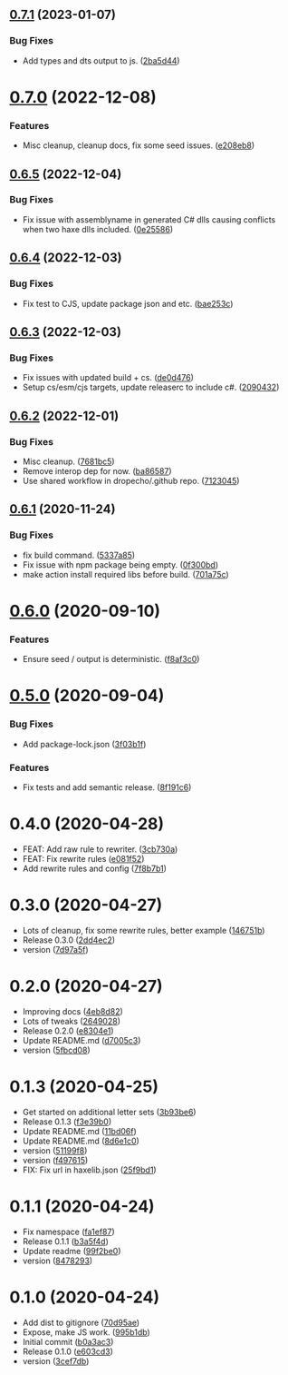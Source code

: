 ## [0.7.1](https://github.com/dropecho/langgen/compare/0.7.0...0.7.1) (2023-01-07)


### Bug Fixes

* Add types and dts output to js. ([2ba5d44](https://github.com/dropecho/langgen/commit/2ba5d44896983b94269c81bf6728c15f5ca5750e))

# [0.7.0](https://github.com/dropecho/langgen/compare/0.6.5...0.7.0) (2022-12-08)


### Features

* Misc cleanup, cleanup docs, fix some seed issues. ([e208eb8](https://github.com/dropecho/langgen/commit/e208eb80b985189f8c3d2f4e456b633793b36c36))

## [0.6.5](https://github.com/dropecho/langgen/compare/0.6.4...0.6.5) (2022-12-04)


### Bug Fixes

* Fix issue with assemblyname in generated C# dlls causing conflicts when two haxe dlls included. ([0e25586](https://github.com/dropecho/langgen/commit/0e255860432c25bed57319ad160d5aa4fd043950))

## [0.6.4](https://github.com/dropecho/langgen/compare/0.6.3...0.6.4) (2022-12-03)


### Bug Fixes

* Fix test to CJS, update package json and etc. ([bae253c](https://github.com/dropecho/langgen/commit/bae253cab7d5d2f62d9e0f2170812d46c1a0b388))

## [0.6.3](https://github.com/dropecho/langgen/compare/0.6.2...0.6.3) (2022-12-03)


### Bug Fixes

* Fix issues with updated build + cs. ([de0d476](https://github.com/dropecho/langgen/commit/de0d4761e0ae77af76f659af0c37781423300672))
* Setup cs/esm/cjs targets, update releaserc to include c#. ([2090432](https://github.com/dropecho/langgen/commit/209043214090bd604583f99326daf19006270b18))

## [0.6.2](https://github.com/dropecho/langgen/compare/0.6.1...0.6.2) (2022-12-01)


### Bug Fixes

* Misc cleanup. ([7681bc5](https://github.com/dropecho/langgen/commit/7681bc559bdc851935400c77e625830258f5dfab))
* Remove interop dep for now. ([ba86587](https://github.com/dropecho/langgen/commit/ba865871fbdd0dac6e15018033a68ede73ea98ca))
* Use shared workflow in dropecho/.github repo. ([7123045](https://github.com/dropecho/langgen/commit/71230456509df75e68007aec6d286fba9cb3bf98))

## [0.6.1](https://github.com/dropecho/langgen/compare/0.6.0...0.6.1) (2020-11-24)

### Bug Fixes

- fix build command. ([5337a85](https://github.com/dropecho/langgen/commit/5337a854dec39e9236f45f70e9bdc6e8d63ec61f))
- Fix issue with npm package being empty. ([0f300bd](https://github.com/dropecho/langgen/commit/0f300bdd8ac734dd0de9dda20a8e3eeb40b76401))
- make action install required libs before build. ([701a75c](https://github.com/dropecho/langgen/commit/701a75c86b63d6745157f220b0b5ecfee5649462))

# [0.6.0](https://github.com/dropecho/langgen/compare/0.5.0...0.6.0) (2020-09-10)

### Features

- Ensure seed / output is deterministic. ([f8af3c0](https://github.com/dropecho/langgen/commit/f8af3c0e9d86bc36ce46bd1969b9bcf59ef0e913))

# [0.5.0](https://github.com/dropecho/langgen/compare/0.4.0...0.5.0) (2020-09-04)

### Bug Fixes

- Add package-lock.json ([3f03b1f](https://github.com/dropecho/langgen/commit/3f03b1f35f153df3ba2e6c5bbe9e070274cc37f5))

### Features

- Fix tests and add semantic release. ([8f191c6](https://github.com/dropecho/langgen/commit/8f191c664cec1353230ce6af500191f74156d7aa))

# 0.4.0 (2020-04-28)

- FEAT: Add raw rule to rewriter. ([3cb730a](https://github.com/dropecho/langgen/commit/3cb730a))
- FEAT: Fix rewrite rules ([e081f52](https://github.com/dropecho/langgen/commit/e081f52))
- Add rewrite rules and config ([7f8b7b1](https://github.com/dropecho/langgen/commit/7f8b7b1))

# 0.3.0 (2020-04-27)

- Lots of cleanup, fix some rewrite rules, better example ([146751b](https://github.com/dropecho/langgen/commit/146751b))
- Release 0.3.0 ([2dd4ec2](https://github.com/dropecho/langgen/commit/2dd4ec2))
- version ([7d97a5f](https://github.com/dropecho/langgen/commit/7d97a5f))

# 0.2.0 (2020-04-27)

- Improving docs ([4eb8d82](https://github.com/dropecho/langgen/commit/4eb8d82))
- Lots of tweaks ([2649028](https://github.com/dropecho/langgen/commit/2649028))
- Release 0.2.0 ([e8304e1](https://github.com/dropecho/langgen/commit/e8304e1))
- Update README.md ([d7005c3](https://github.com/dropecho/langgen/commit/d7005c3))
- version ([5fbcd08](https://github.com/dropecho/langgen/commit/5fbcd08))

# 0.1.3 (2020-04-25)

- Get started on additional letter sets ([3b93be6](https://github.com/dropecho/langgen/commit/3b93be6))
- Release 0.1.3 ([f3e39b0](https://github.com/dropecho/langgen/commit/f3e39b0))
- Update README.md ([11bd06f](https://github.com/dropecho/langgen/commit/11bd06f))
- Update README.md ([8d6e1c0](https://github.com/dropecho/langgen/commit/8d6e1c0))
- version ([51199f8](https://github.com/dropecho/langgen/commit/51199f8))
- version ([f497615](https://github.com/dropecho/langgen/commit/f497615))
- FIX: Fix url in haxelib.json ([25f9bd1](https://github.com/dropecho/langgen/commit/25f9bd1))

# 0.1.1 (2020-04-24)

- Fix namespace ([fa1ef87](https://github.com/dropecho/langgen/commit/fa1ef87))
- Release 0.1.1 ([b3a5f4d](https://github.com/dropecho/langgen/commit/b3a5f4d))
- Update readme ([99f2be0](https://github.com/dropecho/langgen/commit/99f2be0))
- version ([8478293](https://github.com/dropecho/langgen/commit/8478293))

# 0.1.0 (2020-04-24)

- Add dist to gitignore ([70d95ae](https://github.com/dropecho/langgen/commit/70d95ae))
- Expose, make JS work. ([995b1db](https://github.com/dropecho/langgen/commit/995b1db))
- Initial commit ([b0a3ac3](https://github.com/dropecho/langgen/commit/b0a3ac3))
- Release 0.1.0 ([e603cd3](https://github.com/dropecho/langgen/commit/e603cd3))
- version ([3cef7db](https://github.com/dropecho/langgen/commit/3cef7db))
